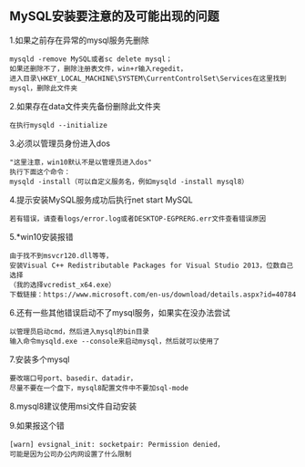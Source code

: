 ## MySQL安装要注意的及可能出现的问题
1.如果之前存在异常的mysql服务先删除
    
    mysqld -remove MySQL或者sc delete mysql；
    如果还删除不了，删除注册表文件，win+r输入regedit，
    进入目录\HKEY_LOCAL_MACHINE\SYSTEM\CurrentControlSet\Services在这里找到mysql，删除此文件夹    
    
2.如果存在data文件夹先备份删除此文件夹    
    
    在执行mysqld --initialize

3.必须以管理员身份进入dos

    "这里注意，win10默认不是以管理员进入dos"
    执行下面这个命令：
    mysqld -install（可以自定义服务名，例如mysqld -install mysql8）
    
4.提示安装MySQL服务成功后执行net start MySQL

    若有错误，请查看logs/error.log或者DESKTOP-EGPRERG.err文件查看错误原因

5.*win10安装报错
    
    由于找不到msvcr120.dll等等，
    安装Visual C++ Redistributable Packages for Visual Studio 2013，位数自己选择
    （我的选择vcredist_x64.exe）
    下载链接：https://www.microsoft.com/en-us/download/details.aspx?id=40784

6.还有一些其他错误启动不了mysql服务，如果实在没办法尝试
    
    以管理员启动cmd，然后进入mysql的bin目录
    输入命令mysqld.exe --console来启动mysql，然后就可以使用了

7.安装多个mysql
    
    要改端口号port、basedir、datadir，
    尽量不要在一个盘下，mysql8配置文件中不要加sql-mode
    
8.mysql8建议使用msi文件自动安装

9.如果报这个错

    [warn] evsignal_init: socketpair: Permission denied，
    可能是因为公司办公内网设置了什么限制
